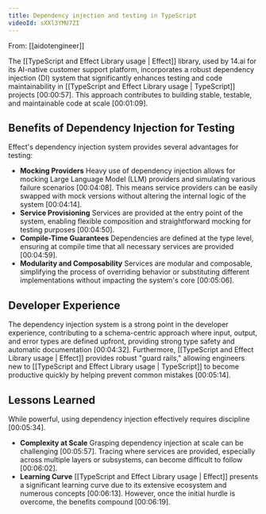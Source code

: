 ```yaml
---
title: Dependency injection and testing in TypeScript
videoId: sXXl3YMU7ZI
---
```


From: [[aidotengineer]] <br/> 

The [[TypeScript and Effect Library usage | Effect]] library, used by 14.ai for its AI-native customer support platform, incorporates a robust dependency injection (DI) system that significantly enhances testing and code maintainability in [[TypeScript and Effect Library usage | TypeScript]] projects <a class="yt-timestamp" data-t="00:00:57">[00:00:57]</a>. This approach contributes to building stable, testable, and maintainable code at scale <a class="yt-timestamp" data-t="00:01:09">[00:01:09]</a>.

## Benefits of Dependency Injection for Testing

Effect's dependency injection system provides several advantages for testing:
*   **Mocking Providers** Heavy use of dependency injection allows for mocking Large Language Model (LLM) providers and simulating various failure scenarios <a class="yt-timestamp" data-t="00:04:08">[00:04:08]</a>. This means service providers can be easily swapped with mock versions without altering the internal logic of the system <a class="yt-timestamp" data-t="00:04:14">[00:04:14]</a>.
*   **Service Provisioning** Services are provided at the entry point of the system, enabling flexible composition and straightforward mocking for testing purposes <a class="yt-timestamp" data-t="00:04:50">[00:04:50]</a>.
*   **Compile-Time Guarantees** Dependencies are defined at the type level, ensuring at compile time that all necessary services are provided <a class="yt-timestamp" data-t="00:04:59">[00:04:59]</a>.
*   **Modularity and Composability** Services are modular and composable, simplifying the process of overriding behavior or substituting different implementations without impacting the system's core <a class="yt-timestamp" data-t="00:05:06">[00:05:06]</a>.

## Developer Experience

The dependency injection system is a strong point in the developer experience, contributing to a schema-centric approach where input, output, and error types are defined upfront, providing strong type safety and automatic documentation <a class="yt-timestamp" data-t="00:04:32">[00:04:32]</a>. Furthermore, [[TypeScript and Effect Library usage | Effect]] provides robust "guard rails," allowing engineers new to [[TypeScript and Effect Library usage | TypeScript]] to become productive quickly by helping prevent common mistakes <a class="yt-timestamp" data-t="00:05:14">[00:05:14]</a>.

## Lessons Learned

While powerful, using dependency injection effectively requires discipline <a class="yt-timestamp" data-t="00:05:34">[00:05:34]</a>.
*   **Complexity at Scale** Grasping dependency injection at scale can be challenging <a class="yt-timestamp" data-t="00:05:57">[00:05:57]</a>. Tracing where services are provided, especially across multiple layers or subsystems, can become difficult to follow <a class="yt-timestamp" data-t="00:06:02">[00:06:02]</a>.
*   **Learning Curve** [[TypeScript and Effect Library usage | Effect]] presents a significant learning curve due to its extensive ecosystem and numerous concepts <a class="yt-timestamp" data-t="00:06:13">[00:06:13]</a>. However, once the initial hurdle is overcome, the benefits compound <a class="yt-timestamp" data-t="00:06:19">[00:06:19]</a>.